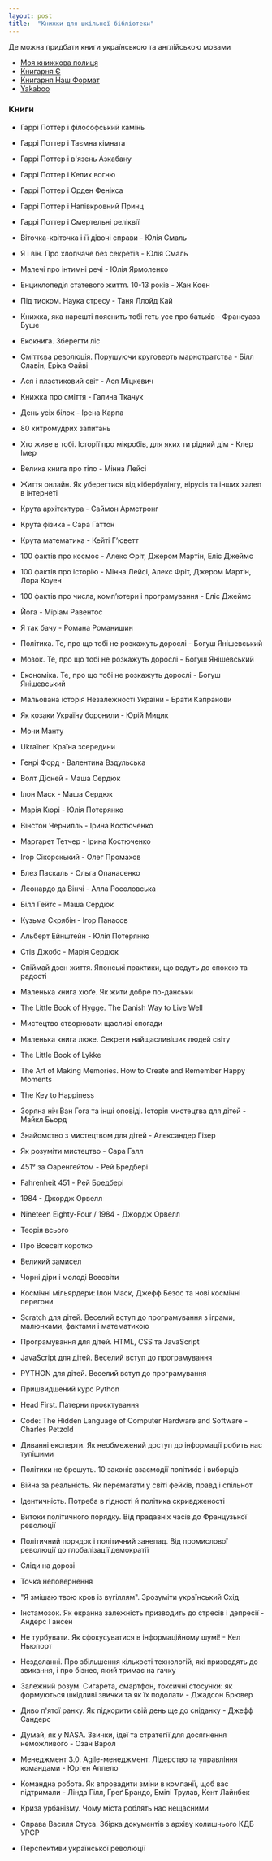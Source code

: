 ```yaml
---
layout: post
title:  "Книжки для шкільної бібліотеки"
---
```


Де можна придбати книги українською та англійською мовами

- [Моя книжкова полиця](https://mybookshelf.com.ua/)
- [Книгарня Є](https://book-ye.com.ua/)
- [Книгарня Наш Формат](https://nashformat.ua/)
- [Yakaboo](https://www.yakaboo.ua/)

### Книги

- Гаррі Поттер і філософський камінь
- Гаррі Поттер і Таємна кімната
- Гаррі Поттер і в'язень Азкабану
- Гаррі Поттер і Келих вогню
- Гаррі Поттер і Орден Фенікса
- Гаррі Поттер і Напівкровний Принц
- Гаррі Поттер і Смертельні реліквії

- Віточка-квіточка і її дівочі справи - Юлія Смаль
- Я і він. Про хлопчаче без секретів - Юлія Смаль
- Малечі про інтимні речі - Юлія Ярмоленко
- Енциклопедія статевого життя. 10-13 років - Жан Коен
- Під тиском. Наука стресу - Таня Ллойд Кай
- Книжка, яка нарешті пояснить тобі геть усе про батьків - Франсуаза Буше

- Екокнига. Зберегти ліс
- Сміттєва революція. Порушуючи круговерть марнотратства - Білл Славін, Еріка Файві
- Ася і пластиковий світ - Ася Міцкевич
- Книжка про сміття - Галина Ткачук

- День усіх білок - Ірена Карпа
- 80 хитромудрих запитань
- Хто живе в тобі. Історії про мікробів, для яких ти рідний дім - Клер Імер
- Велика книга про тіло - Мінна Лейсі
- Життя онлайн. Як уберегтися від кібербулінгу, вірусів та інших халеп в інтернеті
- Крута архітектура -  Саймон Армстронг
- Крута фізика - Сара Гаттон
- Крута математика - Кейті Г’юветт
- 100 фактів про космос - Алекс Фріт, Джером Мартін, Еліс Джеймс
- 100 фактів про історію - Мінна Лейсі, Алекс Фріт, Джером Мартін, Лора Коуен
- 100 фактів про числа, комп’ютери і програмування - Еліс Джеймс
- Йога - Міріам Равентос
- Я так бачу - Романа Романишин
- Політика. Те, про що тобі не розкажуть дорослі - Богуш Янішевський
- Мозок. Те, про що тобі не розкажуть дорослі - Богуш Янішевський
- Економіка. Те, про що тобі не розкажуть дорослі - Богуш Янішевський
- Мальована історія Незалежності України - Брати Капранови
- Як козаки Україну боронили - Юрій Мицик
- Мочи Манту
- Ukraїner. Країна зсередини

- Генрі Форд - Валентина Вздульська
- Волт Дісней - Маша Сердюк
- Ілон Маск - Маша Сердюк
- Марія Кюрі - Юлія Потерянко
- Вінстон Черчилль - Ірина Костюченко
- Маргарет Тетчер - Ірина Костюченко
- Ігор Сікорскький - Олег Промахов
- Блез Паскаль - Ольга Опанасенко
- Леонардо да Вінчі - Алла Росоловська
- Білл Гейтс - Маша Сердюк
- Кузьма Скрябін - Ігор Панасов
- Альберт Ейнштейн - Юлія Потерянко
- Стів Джобс - Марія Сердюк

- Спіймай дзен життя. Японські практики, що ведуть до спокою та радості
- Маленька книга хюґе. Як жити добре по-данськи
- The Little Book of Hygge. The Danish Way to Live Well
- Мистецтво створювати щасливі спогади
- Маленька книга люке. Секрети найщасливіших людей світу
- The Little Book of Lykke
- The Art of Making Memories. How to Create and Remember Happy Moments
- The Key to Happiness

- Зоряна ніч Ван Гога та інші оповіді. Історія мистецтва для дітей - Майкл Бьорд
- Знайомство з мистецтвом для дітей - Александер Гізер
- Як розуміти мистецтво - Сара Галл

- 451° за Фаренгейтом - Рей Бредбері
- Fahrenheit 451 - Рей Бредбері
- 1984 - Джордж Орвелл
- Nineteen Eighty-Four / 1984 - Джордж Орвелл

- Теорія всього
- Про Всесвіт коротко
- Великий замисел
- Чорні діри і молоді Всесвіти
- Космічні мільярдери: Ілон Маск, Джефф Безос та нові космічні перегони

- Scratch для дітей. Веселий вступ до програмування з іграми, малюнками, фактами і математикою
- Програмування для дітей. HTML, CSS та JavaScript
- JavaScript для дітей. Веселий вступ до програмування
- PYTHON для дітей. Веселий вступ до програмування
- Пришвидшений курс Python
- Head First. Патерни проєктування
- Code: The Hidden Language of Computer Hardware and Software - Charles Petzold

- Диванні експерти. Як необмежений доступ до інформації робить нас тупішими
- Політики не брешуть. 10 законів взаємодії політиків і виборців
- Війна за реальність. Як перемагати у світі фейків, правд і спільнот
- Ідентичність. Потреба в гідності й політика скривдженості
- Витоки політичного порядку. Від прадавніх часів до Французької революції
- Політичний порядок і політичний занепад. Від промислової революції до глобалізації демократії

- Сліди на дорозі
- Точка неповернення
- "Я змішаю твою кров із вугіллям". Зрозуміти український Схід

- Інстамозок. Як екранна залежність призводить до стресів і депресії - Андерс Гансен
- Не турбувати. Як сфокусуватися в інформаційному шумі! - Кел Ньюпорт
- Нездоланні. Про збільшення кількості технологій, які призводять до звикання, і про бізнес, який тримає на гачку
- Залежний розум. Сигарета, смартфон, токсичні стосунки: як формуються шкідливі звички та як їх подолати - Джадсон Брювер

- Диво п'ятої ранку. Як підкорити свій день ще до сніданку - Джефф Сандерс
- Думай, як у NASA. Звички, ідеї та стратегії для досягнення неможливого - Озан Варол
- Менеджмент 3.0. Agile-менеджмент. Лідерство та управління командами - Юрген Аппело
- Командна робота. Як впровадити зміни в компанії, щоб вас підтримали - Лінда Гілл, Ґреґ Брандо, Емілі Трулав, Кент Лайнбек

- Криза урбанізму. Чому міста роблять нас нещасними

- Справа Василя Стуса. Збірка документів з архіву колишнього КДБ УРСР
- Перспективи української революції

